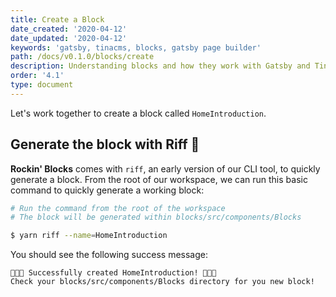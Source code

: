 ```yaml
---
title: Create a Block
date_created: '2020-04-12'
date_updated: '2020-04-12'
keywords: 'gatsby, tinacms, blocks, gatsby page builder'
path: /docs/v0.1.0/blocks/create
description: Understanding blocks and how they work with Gatsby and Tina CMS.
order: '4.1'
type: document
---
```


Let's work together to create a block called `HomeIntroduction`.

## Generate the block with Riff 🎸

**Rockin' Blocks** comes with `riff`, an early version of our CLI tool, to quickly generate a block. From the root of our workspace, we can run this basic command to quickly generate a working block:

```bash
# Run the command from the root of the workspace
# The block will be generated within blocks/src/components/Blocks

$ yarn riff --name=HomeIntroduction
```

You should see the following success message:

```
🎸🎶🤘 Successfully created HomeIntroduction! 🤘🎶🎸
Check your blocks/src/components/Blocks directory for you new block!
```